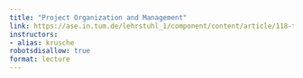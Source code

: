 ```yaml
---
title: "Project Organization and Management"
link: https://ase.in.tum.de/lehrstuhl_1/component/content/article/118-teaching/st17/900-pom17?Itemid=115
instructors:
- alias: krusche
robotsdisallow: true
format: lecture
---
```


